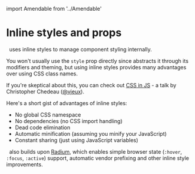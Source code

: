 import Amendable from '../Amendable'

# Inline styles and props

 <Amendable marginLeft={-.2} /> uses inline styles to manage component styling
internally.

You won't usually use the `style` prop directly since <Amendable /> abstracts it
through its modifiers and theming, but using inline styles provides
many advantages over using CSS class names.

If you're skeptical about this, you can check out
[CSS in JS](https://speakerdeck.com/vjeux/react-css-in-js) - a talk by
Christopher Chedeau ([@vjeux](https://twitter.com/Vjeux)).

Here's a short gist of advantages of inline styles:
- No global CSS namespace
- No dependencies (no CSS import handling)
- Dead code elimination
- Automatic minification (assuming you minify your JavaScript)
- Constant sharing (just using JavaScript variables)

 <Amendable marginLeft={-.2} /> also builds upon
[Radium](https://formidable.com/open-source/radium/), which enables simple
browser state (`:hover`, `:focus`, `:active`) support, automatic vendor
prefixing and other inline style improvements.
